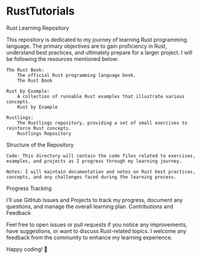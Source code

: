 # RustTutorials
Rust Learning Repository

This repository is dedicated to my journey of learning Rust programming language. The primary objectives are to gain proficiency in Rust, understand best practices, and ultimately prepare for a larger project. I will be following the resources mentioned below:

    The Rust Book:
        The official Rust programming language book.
        The Rust Book

    Rust by Example:
        A collection of runnable Rust examples that illustrate various concepts.
        Rust by Example

    Rustlings:
        The Rustlings repository, providing a set of small exercises to reinforce Rust concepts.
        Rustlings Repository

Structure of the Repository

    Code: This directory will contain the code files related to exercises, examples, and projects as I progress through my learning journey.

    Notes: I will maintain documentation and notes on Rust best practices, concepts, and any challenges faced during the learning process.

Progress Tracking

I'll use GitHub Issues and Projects to track my progress, document any questions, and manage the overall learning plan.
Contributions and Feedback

Feel free to open issues or pull requests if you notice any improvements, have suggestions, or want to discuss Rust-related topics. I welcome any feedback from the community to enhance my learning experience.

Happy coding! 🦀
